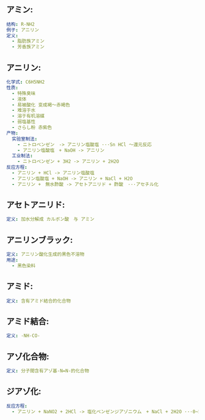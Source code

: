 ## アミン:

```yaml
结构: R-NH2
例子: アニリン
定义:
  - 脂肪族アミン
  - 芳香族アミン

```

## アニリン:

```yaml
化学式: C6H5NH2
性质:
  - 特殊臭味
  - 液体
  - 易被酸化 变成褐～赤褐色
  - 难溶于水
  - 溶于有机溶媒
  - 弱塩基性
  - さらし粉 赤紫色
产物:
  实验室制法:
    - ニトロベンゼン　-> アニリン塩酸塩 ···Sn HCl ～還元反応
    - アニリン塩酸塩　+ NaOH -> アニリン
  工业制法:
    - ニトロベンゼン + 3H2 -> アニリン + 2H2O
反应方程:
  - アニリン + HCl -> アニリン塩酸塩
  - アニリン塩酸塩 + NaOH -> アニリン + NaCl + H2O
  - アニリン +　無水酢酸 -> アセトアニリド + 酢酸　···アセチル化

```

## アセトアニリド:

```yaml
定义: 加水分解成 カルボン酸　与 アミン

```

## アニリンブラック:

```yaml
定义: アニリン酸化生成的黑色不溶物
用途:
  - 黑色染料

```

## アミド:

```yaml
定义: 含有アミド結合的化合物

```

## アミド結合:

```yaml
定义: -NH-CO-


```

## アゾ化合物:

```yaml
定义: 分子間含有アゾ基-N=N-的化合物


```

## ジアゾ化:

```yaml
反应方程:
  - アニリン + NaNO2 + 2HCl -> 塩化ベンゼンジアゾニウム　+ NaCl + 2H2O ···0~5°C
```